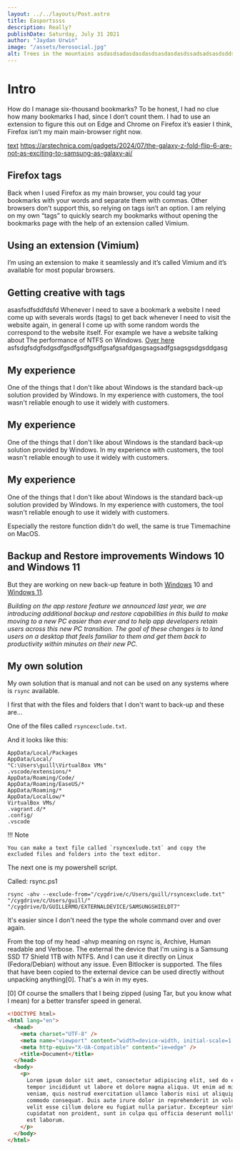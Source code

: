 ```yaml
---
layout: ../../layouts/Post.astro
title: Easportssss
description: Really?
publishDate: Saturday, July 31 2021
author: "Jaydan Urwin"
image: "/assets/herosocial.jpg"
alt: Trees in the mountains asdasdsadasdasdasdsasdasdasdssadsadsasdsddsdddddddddddddd
---
```


# Intro

<!-- <video controls width="250">
  <source src="/src/images_and_videos/uhuh.mp4" type="video/mp4" /> -->

How do I manage six-thousand bookmarks? To be honest, I had no clue how many bookmarks I had, since I don’t count them. I had to use an extension to figure this out on Edge and Chrome on Firefox it’s easier I think, Firefox isn’t my main main-browser right now.

[text](https://arstechnica.com/gadgets/2024/07/the-galaxy-z-fold-flip-6-are-not-as-exciting-to-samsung-as-galaxy-ai/)
https://arstechnica.com/gadgets/2024/07/the-galaxy-z-fold-flip-6-are-not-as-exciting-to-samsung-as-galaxy-ai/

## Firefox tags

Back when I used Firefox as my main browser, you could tag your bookmarks with your words and separate them with commas. Other browsers don’t support this, so relying on tags isn’t an option.
I am relying on my own “tags” to quickly search my bookmarks without opening the bookmarks page with the help of an extension called Vimium.

## Using an extension (Vimium)

I’m using an extension to make it seamlessly and it’s called Vimium and it’s available for most popular browsers.

## Getting creative with tags

asasfsdfsddfdsfd
Whenever I need to save a bookmark a website I need come up with severals words (tags) to get back whenever I need to visit the website again, in general I come up with some random words the correspond to the website itself. For example we have a website talking about The performance of NTFS on Windows. [Over here](https://github.com/Microsoft/WSL/issues/873#issuecomment-425272829)
asfsdgfsdgfsdgsdfgsdfgsdfgsdfgsafgsafdgasgsagsadfgsagsgsdgsddgasg

## My experience

One of the things that I don't like about Windows is the standard back-up solution provided by Windows.
In my experience with customers, the tool wasn't reliable enough to use it widely with customers.

## My experience

One of the things that I don't like about Windows is the standard back-up solution provided by Windows.
In my experience with customers, the tool wasn't reliable enough to use it widely with customers.

## My experience

One of the things that I don't like about Windows is the standard back-up solution provided by Windows.
In my experience with customers, the tool wasn't reliable enough to use it widely with customers.

Especially the restore function didn't do well, the same is true Timemachine on MacOS.

## Backup and Restore improvements Windows 10 and Windows 11

But they are working on new back-up feature in both [Windows](https://twitter.com/PhantomOfEarth/status/1690143092224266244?s=20) 10 and [Windows 11](https://blogs.windows.com/windows-insider/2023/05/24/announcing-windows-11-insider-preview-build-23466/).

_Building on the app restore feature we announced last year, we are introducing additional backup and restore capabilities in this build to make moving to a new PC easier than ever and to help app developers retain users across this new PC transition. The goal of these changes is to land users on a desktop that feels familiar to them and get them back to productivity within minutes on their new PC._

## My own solution

My own solution that is manual and not can be used on any systems where is `rsync` available.

I first that with the files and folders that I don't want to back-up and these are...

One of the files called `rsyncexclude.txt`.

And it looks like this:

```
AppData/Local/Packages
AppData/Local/
"C:\Users\guill\VirtualBox VMs"
.vscode/extensions/*
AppData/Roaming/Code/
AppData/Roaming/EaseUS/*
AppData/Roaming/*
AppData/LocalLow/*
VirtualBox VMs/
.vagrant.d/*
.config/
.vscode
```

!!! Note

    You can make a text file called `rsyncexlude.txt` and copy the excluded files and folders into the text editor.

The next one is my powershell script.

Called: rsync.ps1

```
rsync -ahv --exclude-from="/cygdrive/c/Users/guill/rsyncexclude.txt" "/cygdrive/c/Users/guill/" "/cygdrive/D/GUILLERMO/EXTERNALDEVICE/SAMSUNGSHIELDT7"
```

It's easier since I don't need the type the whole command over and over again.

From the top of my head -ahvp meaning on rsync is, Archive, Human readable and Verbose.
The external the device that I'm using is a Samsung SSD T7 Shield 1TB with NTFS.
And I can use it directly on Linux (Fedora/Debian) without any issue. Even Bitlocker is supported.
The files that have been copied to the external device can be used directly without unpacking anything[0].
That's a win in my eyes.

[0] Of course the smallers that I being zipped (using Tar, but you know what I mean) for a better transfer speed in general.

```html
<!DOCTYPE html>
<html lang="en">
  <head>
    <meta charset="UTF-8" />
    <meta name="viewport" content="width=device-width, initial-scale=1.0" />
    <meta http-equiv="X-UA-Compatible" content="ie=edge" />
    <title>Document</title>
  </head>
  <body>
    <p>
      Lorem ipsum dolor sit amet, consectetur adipiscing elit, sed do eiusmod
      tempor incididunt ut labore et dolore magna aliqua. Ut enim ad minim
      veniam, quis nostrud exercitation ullamco laboris nisi ut aliquip ex ea
      commodo consequat. Duis aute irure dolor in reprehenderit in voluptate
      velit esse cillum dolore eu fugiat nulla pariatur. Excepteur sint occaecat
      cupidatat non proident, sunt in culpa qui officia deserunt mollit anim id
      est laborum.
    </p>
  </body>
</html>
```
